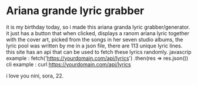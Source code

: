 # Ariana grande lyric grabber
it is my birthday today, so i made this ariana granda lyric grabber/generator.
it just has a button that when clicked, displays a ranom ariana lyric together with the cover art, picked from the songs in her seven studio albums, the lyric pool was written by me in a json file, there are 113 unique lyric lines.
this site has an api that can be used to fetch these lyrics randomly.
javascrip example :
        fetch('https://yourdomain.com/api/lyrics')
        .then(res => res.json())
cli example :
        curl https://yourdomain.com/api/lyrics



i love you nini, sora, 22.